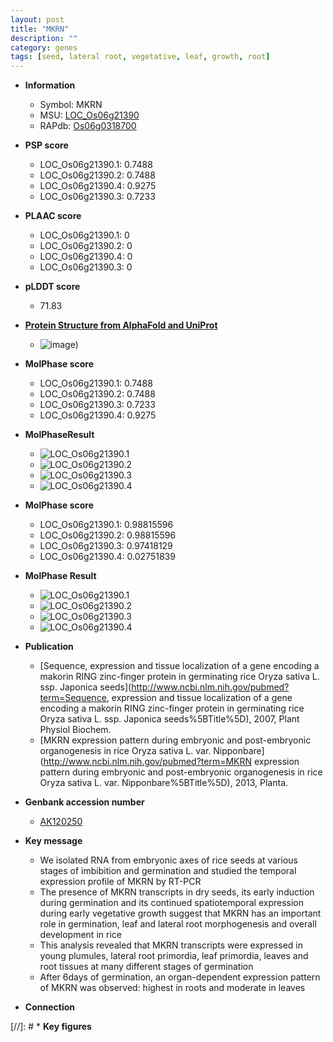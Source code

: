 ```yaml
---
layout: post
title: "MKRN"
description: ""
category: genes
tags: [seed, lateral root, vegetative, leaf, growth, root]
---
```


* **Information**  
    + Symbol: MKRN  
    + MSU: [LOC_Os06g21390](http://rice.plantbiology.msu.edu/cgi-bin/ORF_infopage.cgi?orf=LOC_Os06g21390)  
    + RAPdb: [Os06g0318700](http://rapdb.dna.affrc.go.jp/viewer/gbrowse_details/irgsp1?name=Os06g0318700)  

* **PSP score**  
    + LOC_Os06g21390.1: 0.7488 
    + LOC_Os06g21390.2: 0.7488 
    + LOC_Os06g21390.4: 0.9275 
    + LOC_Os06g21390.3: 0.7233 

* **PLAAC score**  
    + LOC_Os06g21390.1: 0 
    + LOC_Os06g21390.2: 0 
    + LOC_Os06g21390.4: 0 
    + LOC_Os06g21390.3: 0 

* **pLDDT score**
    + 71.83

* **[Protein Structure from AlphaFold and UniProt](https://www.uniprot.org/uniprotkb/Q5ZA07/entry#structure)**
    + ![image](https://ricepsp.github.io/images/Q5/AF-Q5ZA07-F1.png))

* **MolPhase score**
    + LOC_Os06g21390.1: 0.7488
    + LOC_Os06g21390.2: 0.7488
    + LOC_Os06g21390.3: 0.7233
    + LOC_Os06g21390.4: 0.9275

* **MolPhaseResult**
    + ![LOC_Os06g21390.1](https://ricepsp.github.io/pictures/LOC_Os06g/LOC_Os06g21390.1.png)
    + ![LOC_Os06g21390.2](https://ricepsp.github.io/pictures/LOC_Os06g/LOC_Os06g21390.2.png)
    + ![LOC_Os06g21390.3](https://ricepsp.github.io/pictures/LOC_Os06g/LOC_Os06g21390.3.png)
    + ![LOC_Os06g21390.4](https://ricepsp.github.io/pictures/LOC_Os06g/LOC_Os06g21390.4.png)

* **MolPhase score**
    + LOC_Os06g21390.1: 0.98815596
    + LOC_Os06g21390.2: 0.98815596
    + LOC_Os06g21390.3: 0.97418129
    + LOC_Os06g21390.4: 0.02751839

* **MolPhase Result**
    + ![LOC_Os06g21390.1](https://304243504.github.io/Pictures/LOC_Os06g/LOC_Os06g21390.1.png)
    + ![LOC_Os06g21390.2](https://304243504.github.io/Pictures/LOC_Os06g/LOC_Os06g21390.2.png)
    + ![LOC_Os06g21390.3](https://304243504.github.io/Pictures/LOC_Os06g/LOC_Os06g21390.3.png)
    + ![LOC_Os06g21390.4](https://304243504.github.io/Pictures/LOC_Os06g/LOC_Os06g21390.4.png)

* **Publication**  
    + [Sequence, expression and tissue localization of a gene encoding a makorin RING zinc-finger protein in germinating rice Oryza sativa L. ssp. Japonica seeds](http://www.ncbi.nlm.nih.gov/pubmed?term=Sequence, expression and tissue localization of a gene encoding a makorin RING zinc-finger protein in germinating rice Oryza sativa L. ssp. Japonica seeds%5BTitle%5D), 2007, Plant Physiol Biochem.
    + [MKRN expression pattern during embryonic and post-embryonic organogenesis in rice Oryza sativa L. var. Nipponbare](http://www.ncbi.nlm.nih.gov/pubmed?term=MKRN expression pattern during embryonic and post-embryonic organogenesis in rice Oryza sativa L. var. Nipponbare%5BTitle%5D), 2013, Planta.

* **Genbank accession number**  
    + [AK120250](http://www.ncbi.nlm.nih.gov/nuccore/AK120250)

* **Key message**  
    + We isolated RNA from embryonic axes of rice seeds at various stages of imbibition and germination and studied the temporal expression profile of MKRN by RT-PCR
    + The presence of MKRN transcripts in dry seeds, its early induction during germination and its continued spatiotemporal expression during early vegetative growth suggest that MKRN has an important role in germination, leaf and lateral root morphogenesis and overall development in rice
    + This analysis revealed that MKRN transcripts were expressed in young plumules, lateral root primordia, leaf primordia, leaves and root tissues at many different stages of germination
    + After 6days of germination, an organ-dependent expression pattern of MKRN was observed: highest in roots and moderate in leaves

* **Connection**  

[//]: # * **Key figures**  


